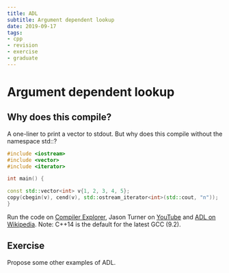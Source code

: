 ```yaml
---
title: ADL
subtitle: Argument dependent lookup
date: 2019-09-17
tags:
- cpp
- revision
- exercise
- graduate
---
```


# Argument dependent lookup

## Why does this compile?
A one-liner to print a vector to stdout. But why does this compile without the namespace std::?

```cpp
#include <iostream>
#include <vector>
#include <iterator>

int main() {

const std::vector<int> v{1, 2, 3, 4, 5};
copy(cbegin(v), cend(v), std::ostream_iterator<int>(std::cout, "n"));
}
```

Run the code on [Compiler Explorer](https://godbolt.org/z/CiWd6v), Jason Turner on [YouTube](https://www.youtube.com/watch?v=agS-h_eaLj8&edufilter=NULL) and [ADL on Wikipedia](https://en.wikipedia.org/wiki/Argument-dependent_name_lookup). Note: C++14 is the default for the latest GCC (9.2).

## Exercise
Propose some other examples of ADL.
